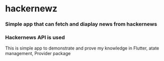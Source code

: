 # hackernewz

### Simple app that can fetch and diaplay news from hackernews 

### Hackernews API is used

This is simple app to demonstrate and prove my knowledge in Flutter, atate management, Provider package

